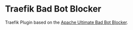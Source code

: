 # Traefik Bad Bot Blocker

Traefik Plugin based on the [Apache Ultimate Bad Bot Blocker](https://github.com/mitchellkrogza/apache-ultimate-bad-bot-blocker/tree/master).
